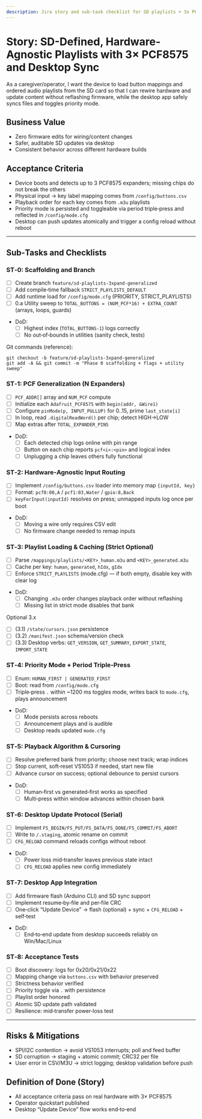 ```yaml
---
description: Jira story and sub-task checklist for SD playlists + 3x PCF8575 + desktop integration
---
```


# Story: SD-Defined, Hardware-Agnostic Playlists with 3× PCF8575 and Desktop Sync

As a caregiver/operator, I want the device to load button mappings and ordered audio playlists from the SD card so that I can rewire hardware and update content without reflashing firmware, while the desktop app safely syncs files and toggles priority mode.

## Business Value
- Zero firmware edits for wiring/content changes
- Safer, auditable SD updates via desktop
- Consistent behavior across different hardware builds

## Acceptance Criteria
- Device boots and detects up to 3 PCF8575 expanders; missing chips do not break the others
- Physical input → key label mapping comes from `/config/buttons.csv`
- Playback order for each key comes from `.m3u` playlists
- Priority mode is persisted and toggleable via period triple‑press and reflected in `/config/mode.cfg`
- Desktop can push updates atomically and trigger a config reload without reboot

---

## Sub‑Tasks and Checklists

### ST‑0: Scaffolding and Branch
- [ ] Create branch `feature/sd-playlists-3xpand-generalized`
- [ ] Add compile‑time fallback `STRICT_PLAYLISTS_DEFAULT`
- [ ] Add runtime load for `/config/mode.cfg` (PRIORITY, STRICT_PLAYLISTS)
- [ ] 0.a Utility sweep to `TOTAL_BUTTONS = (NUM_PCF*16) + EXTRA_COUNT` (arrays, loops, guards)
- DoD:
  - [ ] Highest index (`TOTAL_BUTTONS-1`) logs correctly
  - [ ] No out‑of‑bounds in utilities (sanity check, tests)

Git commands (reference):
```
git checkout -b feature/sd-playlists-3xpand-generalized
git add -A && git commit -m "Phase 0 scaffolding + flags + utility sweep"
```

### ST‑1: PCF Generalization (N Expanders)
- [ ] `PCF_ADDR[]` array and `NUM_PCF` compute
- [ ] Initialize each `Adafruit_PCF8575` with `begin(addr, &Wire1)`
- [ ] Configure `pinMode(p, INPUT_PULLUP)` for 0..15, prime `last_state[i]`
- [ ] In loop, read `.digitalReadWord()` per chip; detect HIGH→LOW
- [ ] Map extras after `TOTAL_EXPANDER_PINS`
- DoD:
  - [ ] Each detected chip logs online with pin range
  - [ ] Button on each chip reports `pcf<i>:<pin>` and logical index
  - [ ] Unplugging a chip leaves others fully functional

### ST‑2: Hardware‑Agnostic Input Routing
- [ ] Implement `/config/buttons.csv` loader into memory map `{inputId, key}`
- [ ] Format: `pcf0:00,A` / `pcf1:03,Water` / `gpio:8,Back`
- [ ] `keyForInput(inputId)` resolves on press; unmapped inputs log once per boot
- DoD:
  - [ ] Moving a wire only requires CSV edit
  - [ ] No firmware change needed to remap inputs

### ST‑3: Playlist Loading & Caching (Strict Optional)
- [ ] Parse `/mappings/playlists/<KEY>_human.m3u` and `<KEY>_generated.m3u`
- [ ] Cache per key: `human`, `generated`, `hIdx`, `gIdx`
- [ ] Enforce `STRICT_PLAYLISTS` (mode.cfg) — if both empty, disable key with clear log
- DoD:
  - [ ] Changing `.m3u` order changes playback order without reflashing
  - [ ] Missing list in strict mode disables that bank

Optional 3.x
- [ ] (3.1) `/state/cursors.json` persistence
- [ ] (3.2) `/manifest.json` schema/version check
- [ ] (3.3) Desktop verbs: `GET_VERSION`, `GET_SUMMARY`, `EXPORT_STATE`, `IMPORT_STATE`

### ST‑4: Priority Mode + Period Triple‑Press
- [ ] Enum: `HUMAN_FIRST | GENERATED_FIRST`
- [ ] Boot: read from `/config/mode.cfg`
- [ ] Triple‑press `.` within ~1200 ms toggles mode, writes back to `mode.cfg`, plays announcement
- DoD:
  - [ ] Mode persists across reboots
  - [ ] Announcement plays and is audible
  - [ ] Desktop reads updated `mode.cfg`

### ST‑5: Playback Algorithm & Cursoring
- [ ] Resolve preferred bank from priority; choose next track; wrap indices
- [ ] Stop current, soft‑reset VS1053 if needed, start new file
- [ ] Advance cursor on success; optional debounce to persist cursors
- DoD:
  - [ ] Human‑first vs generated‑first works as specified
  - [ ] Multi‑press within window advances within chosen bank

### ST‑6: Desktop Update Protocol (Serial)
- [ ] Implement `FS_BEGIN/FS_PUT/FS_DATA/FS_DONE/FS_COMMIT/FS_ABORT`
- [ ] Write to `/.staging`, atomic rename on commit
- [ ] `CFG_RELOAD` command reloads configs without reboot
- DoD:
  - [ ] Power loss mid‑transfer leaves previous state intact
  - [ ] `CFG_RELOAD` applies new config immediately

### ST‑7: Desktop App Integration
- [ ] Add firmware flash (Arduino CLI) and SD sync support
- [ ] Implement resume‑by‑file and per‑file CRC
- [ ] One‑click “Update Device” → flash (optional) + sync + `CFG_RELOAD` + self‑test
- DoD:
  - [ ] End‑to‑end update from desktop succeeds reliably on Win/Mac/Linux

### ST‑8: Acceptance Tests
- [ ] Boot discovery: logs for 0x20/0x21/0x22
- [ ] Mapping change via `buttons.csv` with behavior preserved
- [ ] Strictness behavior verified
- [ ] Priority toggle via `.` with persistence
- [ ] Playlist order honored
- [ ] Atomic SD update path validated
- [ ] Resilience: mid‑transfer power‑loss test

---

## Risks & Mitigations
- SPI/I2C contention → avoid VS1053 interrupts; poll and feed buffer
- SD corruption → staging + atomic commit; CRC32 per file
- User error in CSV/M3U → strict logging; desktop validation before push

## Definition of Done (Story)
- All acceptance criteria pass on real hardware with 3× PCF8575
- Operator quickstart published
- Desktop “Update Device” flow works end‑to‑end
